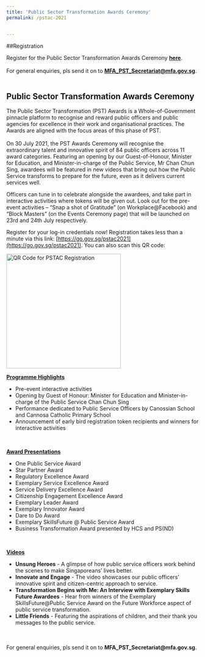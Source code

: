 ```yaml
---
title: 'Public Sector Transformation Awards Ceremony'
permalink: /pstac-2021


---
```

##Registration

Register for the Public Sector Transformation Awards Ceremony <b><a href="https://www.form.gov.sg/60c30fe9204151001268d502">here</a></b>.
<br>
<br>
For general enquiries, pls send it on to <b>MFA_PST_Secretariat@mfa.gov.sg</b>.<br>
<br>

## Public Sector Transformation Awards Ceremony

The Public Sector Transformation (PST) Awards is a Whole-of-Government pinnacle platform to recognise and reward public officers and public agencies for excellence in their work and organisational practices. The Awards are aligned with the focus areas of this phase of PST. <br>
<br>
On 30 July 2021, the PST Awards Ceremony will recognise the extraordinary talent and innovative spirit of 84 public officers across 11 award categories. Featuring an opening by our Guest-of-Honour, Minister for Education, and Minister-in-charge of the Public Service, Mr Chan Chun Sing, awardees will be featured in new videos that bring out how the Public Service transforms to prepare for the future, even as it delivers current services well.<br>

Officers can tune in to celebrate alongside the awardees, and take part in interactive activities where tokens will be given out. Look out for the pre-event activities – “Snap a shot of Gratitude” (on Workplace@Facebook) and “Block Masters” (on the Events Ceremony page) that will be launched on 23rd and 24th July respectively. <br>

Register for your log-in credentials now!  Registration takes less than a minute via this link: [https://go.gov.sg/pstac2021](https://go.gov.sg/pstac2021). You can also scan this QR code:

<img width="300" alt="QR Code for PSTAC Registration" src="https://user-images.githubusercontent.com/67364523/125879379-bb7dc078-209f-4caf-b89a-29e0372fe77c.png">


<u><b>Programme Highlights</b></u><br>
<ul>
  <li>Pre-event interactive activities</li>
  <li>Opening by Guest of Honour: Minister for Education and Minister-in-charge of the Public Service Chan Chun Sing</li>
  <li>Performance dedicated to Public Service Officers by Canossian School and Cannosa Catholic Primary School</li>
  <li>Announcement of early bird registration token recipients and winners for interactive activities</li>
 </ul>
 <br>
 
<u><b>Award Presentations</b></u><br>
<ul> 
  <li>One Public Service Award</li>
  <li>Star Partner Award</li>
  <li>Regulatory Excellence Award</li>
  <li>Exemplary Service Excellence Award</li>
  <li>Service Delivery Excellence Award</li>
  <li>Citizenship Engagement Excellence Award</li>
  <li>Exemplary Leader Award</li>
  <li>Exemplary Innovator Award</li>
  <li>Dare to Do Award</li>
  <li>Exemplary SkillsFuture @ Public Service Award</li>
  <li>Business Transformation Award presented by HCS and PS(ND)</li>
</ul>
<br>

<u><b>Videos</b></u><br>
<ul>
  <li><b>Unsung Heroes</b> - A glimpse of how public service officers work behind the scenes to make Singaporeans’ lives better.</li> 
  <li><b>Innovate and Engage</b> - The video showcases our public officers’ innovative spirit and citizen-centric approach to service.</li>
  <li><b>Transformation Begins with Me: An Interview with Exemplary Skills Future Awardees</b> - Hear from winners of the Exemplary SkillsFuture@Public Service Award on the Future Workforce aspect of public service transformation. </li>
  <li><b>Little Friends</b> - Featuring the aspirations of children, and their thank you messages to the public service.</li>
</ul>
<br>
<br>
For general enquiries, pls send it on to <b>MFA_PST_Secretariat@mfa.gov.sg</b>.
<br>

